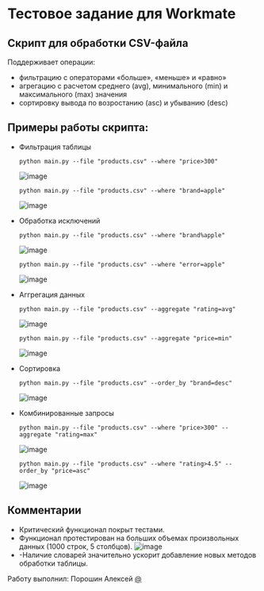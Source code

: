 # Тестовое задание для Workmate

## Cкрипт для обработки CSV-файла
Поддерживает операции: 
- фильтрацию с операторами «больше», «меньше» и «равно»
- агрегацию с расчетом среднего (avg), минимального (min) и максимального (max) значения
- сортировку вывода по возростанию (asc) и убыванию (desc)

## Примеры работы скрипта:

- Фильтрация таблицы

  ```
  python main.py --file "products.csv" --where "price>300"
  ```
  ![image](https://github.com/user-attachments/assets/d65777d9-611c-41d8-be8d-31adc356cbd5)

  ```
  python main.py --file "products.csv" --where "brand=apple"
  ```
  ![image](https://github.com/user-attachments/assets/a76fcb43-0fa0-4a5b-9d66-f38900e6d166)
  
- Обработка исключений

  ```
  python main.py --file "products.csv" --where "brand%apple"
  ```
  ![image](https://github.com/user-attachments/assets/de79e6b9-060b-4435-9ba9-3b3ad69707d2)

  ```
  python main.py --file "products.csv" --where "error=apple"
  ```
  ![image](https://github.com/user-attachments/assets/eef654bf-6988-4bcd-9be2-32c22ab62832)

- Аггрегация данных
  ```
  python main.py --file "products.csv" --aggregate "rating=avg"
  ```
  ![image](https://github.com/user-attachments/assets/1e8f6384-ab3c-468d-aece-600156cffda1)

  ```
  python main.py --file "products.csv" --aggregate "price=min"
  ```
  ![image](https://github.com/user-attachments/assets/679f34f6-d951-4354-9ae4-a34ba4f6a514)

- Сортировка
  ```
  python main.py --file "products.csv" --order_by "brand=desc"
  ```
  ![image](https://github.com/user-attachments/assets/3b53d45e-cf41-490e-9c59-31246002a9e2)

- Комбинированные запросы
  ```
  python main.py --file "products.csv" --where "price>300" --aggregate "rating=max"
  ```
  ![image](https://github.com/user-attachments/assets/b0c679e7-195d-47af-831f-e49dacc91779)

  ```
  python main.py --file "products.csv" --where "rating>4.5" --order_by "price=asc"
  ```
  ![image](https://github.com/user-attachments/assets/e511fb07-e32e-4f5d-aec4-0e2cec8de849)

## Комментарии
- Критический функционал покрыт тестами.
- Функционал протестирован на больших объемах произвольных данных (1000 строк, 5 столбцов).
  ![image](https://github.com/user-attachments/assets/a44413bd-bcb4-4a93-b11b-2420dfae14e5)
- -Наличие словарей значительно ускорит добавление новых методов обработки таблицы.

Работу выполнил: Порошин Алексей [@](https://github.com/Supersup66/)
  

  




  



